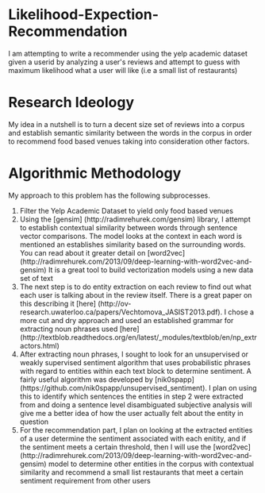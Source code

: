 Likelihood-Expection-Recommendation
==================================

I am attempting to write a recommender using the yelp academic dataset given a userid by analyzing a user's reviews and attempt to guess with maximum likelihood what  a user will like (i.e a small list of restaurants)

Research Ideology
==================================
My idea in a nutshell is to turn a decent size set of reviews into a corpus and establish semantic similarity between the words in the corpus in order to recommend food based venues taking into consideration other factors.

Algorithmic Methodology
==================================
My approach to this problem has the following subprocesses.
<ol>
<li>Filter the Yelp Academic Dataset to yield only food based venues</li>
<li>Using the [gensim] (http://radimrehurek.com/gensim) library, I attempt to establish contextual similarity between words through sentence vector comparisons. The model looks at the context in each word is mentioned an establishes similarity based on the surrounding words. You can read about it greater detail on [word2vec] (http://radimrehurek.com/2013/09/deep-learning-with-word2vec-and-gensim)  It is a great tool to build vectorization models using a new data set of text</li>
<li>The next step is to do entity extraction on each review to find out what each user is talking about in the review itself. There is a great paper on this describing it [here] (http://ov-research.uwaterloo.ca/papers/Vechtomova_JASIST2013.pdf). I chose a more cut and dry approach and used an established grammar for extracting noun phrases used [here](http://textblob.readthedocs.org/en/latest/_modules/textblob/en/np_extractors.html) </li>
<li>After extracting noun phrases, I sought to look for an unsupervised or weakly supervised sentiment algorithm that uses probabilistic phrases with regard to entities within each text block to determine sentiment. A fairly useful algorithm was developed by [nik0spapp] (https://github.com/nik0spapp/unsupervised_sentiment). I plan on using this to identify which sentences the entities in step 2 were extracted from and doing a sentence level disambiguated subjective analysis will give me a better idea of how the user actually felt about the entity in question</li>
<li>For the recommendation part, I plan on looking at the extracted entities of a user determine the sentiment associated with each enitity, and if the sentiment meets a certain threshold, then I will use the [word2vec] (http://radimrehurek.com/2013/09/deep-learning-with-word2vec-and-gensim) model to determine other entities in the corpus with contextual similarity and recommend a small list restaurants that meet a certain sentiment requirement from other users</li>
</ol>
